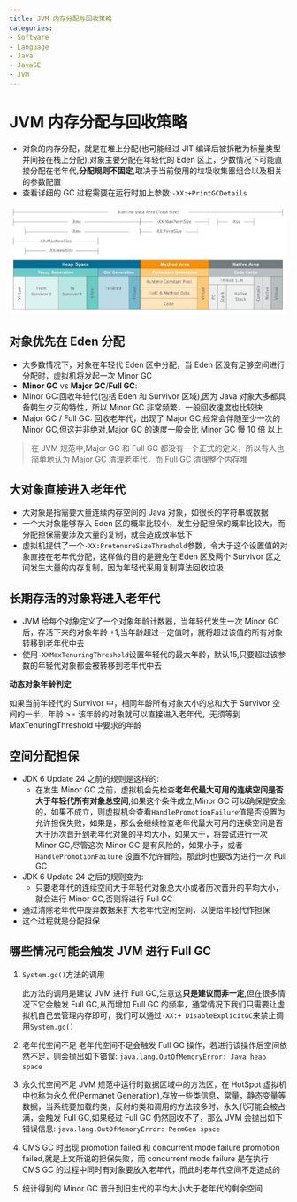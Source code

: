 ```yaml
---
title: JVM 内存分配与回收策略
categories:
- Software
- Language
- Java
- JavaSE
- JVM
---
```

# JVM 内存分配与回收策略

- 对象的内存分配，就是在堆上分配(也可能经过 JIT 编译后被拆散为标量类型并间接在栈上分配),对象主要分配在年轻代的 Eden 区上，少数情况下可能直接分配在老年代,**分配规则不固定**,取决于当前使用的垃圾收集器组合以及相关的参数配置
- 查看详细的 GC 过程需要在运行时加上参数:`-XX:+PrintGCDetails`

![](https://raw.githubusercontent.com/LuShan123888/Files/main/Pictures/2021-03-30-v2-8845236d1ab9f22fcc658375967d53fb_r.jpg)

## 对象优先在 Eden 分配

- 大多数情况下，对象在年轻代 Eden 区中分配，当 Eden 区没有足够空间进行分配时，虚拟机将发起一次 Minor GC
- **Minor GC** vs **Major GC**/**Full GC**:
- Minor GC:回收年轻代(包括 Eden 和 Survivor 区域),因为 Java 对象大多都具备朝生夕灭的特性，所以 Minor GC 非常频繁，一般回收速度也比较快
- Major GC / Full GC: 回收老年代，出现了 Major GC,经常会伴随至少一次的 Minor GC,但这并非绝对,Major GC 的速度一般会比 Minor GC 慢 10 倍 以上

> 在 JVM 规范中,Major GC 和 Full GC 都没有一个正式的定义，所以有人也简单地认为 Major GC 清理老年代，而 Full GC 清理整个内存堆

## 大对象直接进入老年代

- 大对象是指需要大量连续内存空间的 Java 对象，如很长的字符串或数据
- 一个大对象能够存入 Eden 区的概率比较小，发生分配担保的概率比较大，而分配担保需要涉及大量的复制，就会造成效率低下
- 虚拟机提供了一个`-XX:PretenureSizeThreshold`参数，令大于这个设置值的对象直接在老年代分配，这样做的目的是避免在 Eden 区及两个 Survivor 区之间发生大量的内存复制，因为年轻代采用复制算法回收垃圾

## 长期存活的对象将进入老年代

- JVM 给每个对象定义了一个对象年龄计数器，当年轻代发生一次 Minor GC 后，存活下来的对象年龄 +1,当年龄超过一定值时，就将超过该值的所有对象转移到老年代中去
- 使用`-XXMaxTenuringThreshold`设置年轻代的最大年龄，默认15,只要超过该参数的年轻代对象都会被转移到老年代中去

**动态对象年龄判定**

如果当前年轻代的 Survivor 中，相同年龄所有对象大小的总和大于 Survivor 空间的一半，年龄 >= 该年龄的对象就可以直接进入老年代，无须等到 MaxTenuringThreshold 中要求的年龄

## 空间分配担保

- JDK 6 Update 24 之前的规则是这样的:
  - 在发生 Minor GC 之前，虚拟机会先检查**老年代最大可用的连续空间是否大于年轻代所有对象总空间**,如果这个条件成立,Minor GC 可以确保是安全的，如果不成立，则虚拟机会查看`HandlePromotionFailure`值是否设置为允许担保失败，如果是，那么会继续检查老年代最大可用的连续空间是否大于历次晋升到老年代对象的平均大小，如果大于，将尝试进行一次 Minor GC,尽管这次 Minor GC 是有风险的，如果小于，或者 `HandlePromotionFailure` 设置不允许冒险，那此时也要改为进行一次 Full GC
- JDK 6 Update 24 之后的规则变为:
  - 只要老年代的连续空间大于年轻代对象总大小或者历次晋升的平均大小，就会进行 Minor GC,否则将进行 Full GC
- 通过清除老年代中废弃数据来扩大老年代空闲空间，以便给年轻代作担保
- 这个过程就是分配担保

## 哪些情况可能会触发 JVM 进行 Full GC

1. `System.gc()`方法的调用

   此方法的调用是建议 JVM 进行 Full GC,注意这**只是建议而非一定**,但在很多情况下它会触发 Full GC,从而增加 Full GC 的频率，通常情况下我们只需要让虚拟机自己去管理内存即可，我们可以通过`-XX:+ DisableExplicitGC`来禁止调用`System.gc()`

2. 老年代空间不足
   老年代空间不足会触发 Full GC 操作，若进行该操作后空间依然不足，则会抛出如下错误:
   `java.lang.OutOfMemoryError: Java heap space`

3. 永久代空间不足
   JVM 规范中运行时数据区域中的方法区，在 HotSpot 虚拟机中也称为永久代(Permanet Generation),存放一些类信息，常量，静态变量等数据，当系统要加载的类，反射的类和调用的方法较多时，永久代可能会被占满，会触发 Full GC,如果经过 Full GC 仍然回收不了，那么 JVM 会抛出如下错误信息:
   `java.lang.OutOfMemoryError: PermGen space `

4. CMS GC 时出现 promotion failed 和 concurrent mode failure
   promotion failed,就是上文所说的担保失败，而 concurrent mode failure 是在执行 CMS GC 的过程中同时有对象要放入老年代，而此时老年代空间不足造成的

5. 统计得到的 Minor GC 晋升到旧生代的平均大小大于老年代的剩余空间